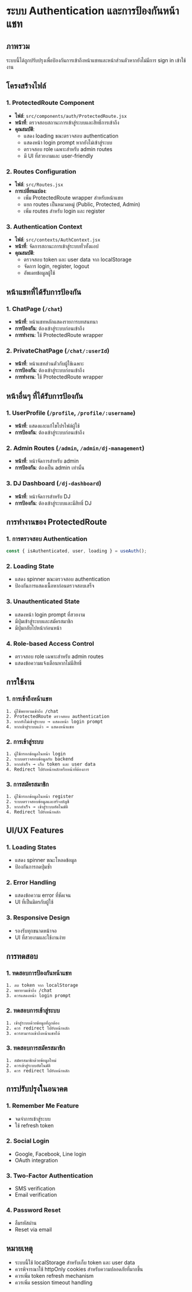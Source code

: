 # ระบบ Authentication และการป้องกันหน้าแชท

## ภาพรวม

ระบบนี้ได้ถูกปรับปรุงเพื่อป้องกันการเข้าถึงหน้าแชทและหน้าส่วนตัวหากยังไม่มีการ sign in เข้าใช้งาน

## โครงสร้างไฟล์

### 1. ProtectedRoute Component
- **ไฟล์**: `src/components/auth/ProtectedRoute.jsx`
- **หน้าที่**: ตรวจสอบสถานะการเข้าสู่ระบบและสิทธิ์การเข้าถึง
- **คุณสมบัติ**:
  - แสดง loading ขณะตรวจสอบ authentication
  - แสดงหน้า login prompt หากยังไม่เข้าสู่ระบบ
  - ตรวจสอบ role เฉพาะสำหรับ admin routes
  - มี UI ที่สวยงามและ user-friendly

### 2. Routes Configuration
- **ไฟล์**: `src/Routes.jsx`
- **การเปลี่ยนแปลง**:
  - เพิ่ม ProtectedRoute wrapper สำหรับหน้าแชท
  - แยก routes เป็นหมวดหมู่ (Public, Protected, Admin)
  - เพิ่ม routes สำหรับ login และ register

### 3. Authentication Context
- **ไฟล์**: `src/contexts/AuthContext.jsx`
- **หน้าที่**: จัดการสถานะการเข้าสู่ระบบทั่วทั้งแอป
- **คุณสมบัติ**:
  - ตรวจสอบ token และ user data จาก localStorage
  - จัดการ login, register, logout
  - อัพเดทข้อมูลผู้ใช้

## หน้าแชทที่ได้รับการป้องกัน

### 1. ChatPage (`/chat`)
- **หน้าที่**: หน้าแชทหลักแสดงรายการบทสนทนา
- **การป้องกัน**: ต้องเข้าสู่ระบบก่อนเข้าถึง
- **การทำงาน**: ใช้ ProtectedRoute wrapper

### 2. PrivateChatPage (`/chat/:userId`)
- **หน้าที่**: หน้าแชทส่วนตัวกับผู้ใช้เฉพาะ
- **การป้องกัน**: ต้องเข้าสู่ระบบก่อนเข้าถึง
- **การทำงาน**: ใช้ ProtectedRoute wrapper

## หน้าอื่นๆ ที่ได้รับการป้องกัน

### 1. UserProfile (`/profile`, `/profile/:username`)
- **หน้าที่**: แสดงและแก้ไขโปรไฟล์ผู้ใช้
- **การป้องกัน**: ต้องเข้าสู่ระบบก่อนเข้าถึง

### 2. Admin Routes (`/admin`, `/admin/dj-management`)
- **หน้าที่**: หน้าจัดการสำหรับ admin
- **การป้องกัน**: ต้องเป็น admin เท่านั้น

### 3. DJ Dashboard (`/dj-dashboard`)
- **หน้าที่**: หน้าจัดการสำหรับ DJ
- **การป้องกัน**: ต้องเข้าสู่ระบบและมีสิทธิ์ DJ

## การทำงานของ ProtectedRoute

### 1. การตรวจสอบ Authentication
```javascript
const { isAuthenticated, user, loading } = useAuth();
```

### 2. Loading State
- แสดง spinner ขณะตรวจสอบ authentication
- ป้องกันการแสดงเนื้อหาก่อนตรวจสอบเสร็จ

### 3. Unauthenticated State
- แสดงหน้า login prompt ที่สวยงาม
- มีปุ่มเข้าสู่ระบบและสมัครสมาชิก
- มีปุ่มกลับไปหน้าก่อนหน้า

### 4. Role-based Access Control
- ตรวจสอบ role เฉพาะสำหรับ admin routes
- แสดงข้อความแจ้งเตือนหากไม่มีสิทธิ์

## การใช้งาน

### 1. การเข้าถึงหน้าแชท
```
1. ผู้ใช้พยายามเข้าถึง /chat
2. ProtectedRoute ตรวจสอบ authentication
3. หากยังไม่เข้าสู่ระบบ → แสดงหน้า login prompt
4. หากเข้าสู่ระบบแล้ว → แสดงหน้าแชท
```

### 2. การเข้าสู่ระบบ
```
1. ผู้ใช้กรอกข้อมูลในหน้า login
2. ระบบตรวจสอบข้อมูลกับ backend
3. หากสำเร็จ → เก็บ token และ user data
4. Redirect ไปยังหน้าหลักหรือหน้าที่ต้องการ
```

### 3. การสมัครสมาชิก
```
1. ผู้ใช้กรอกข้อมูลในหน้า register
2. ระบบตรวจสอบข้อมูลและสร้างบัญชี
3. หากสำเร็จ → เข้าสู่ระบบอัตโนมัติ
4. Redirect ไปยังหน้าหลัก
```

## UI/UX Features

### 1. Loading States
- แสดง spinner ขณะโหลดข้อมูล
- ป้องกันการกดปุ่มซ้ำ

### 2. Error Handling
- แสดงข้อความ error ที่ชัดเจน
- UI ที่เป็นมิตรกับผู้ใช้

### 3. Responsive Design
- รองรับทุกขนาดหน้าจอ
- UI ที่สวยงามและใช้งานง่าย

## การทดสอบ

### 1. ทดสอบการป้องกันหน้าแชท
```
1. ลบ token จาก localStorage
2. พยายามเข้าถึง /chat
3. ควรแสดงหน้า login prompt
```

### 2. ทดสอบการเข้าสู่ระบบ
```
1. เข้าสู่ระบบด้วยข้อมูลที่ถูกต้อง
2. ควร redirect ไปยังหน้าหลัก
3. ควรสามารถเข้าถึงหน้าแชทได้
```

### 3. ทดสอบการสมัครสมาชิก
```
1. สมัครสมาชิกด้วยข้อมูลใหม่
2. ควรเข้าสู่ระบบอัตโนมัติ
3. ควร redirect ไปยังหน้าหลัก
```

## การปรับปรุงในอนาคต

### 1. Remember Me Feature
- จดจำการเข้าสู่ระบบ
- ใช้ refresh token

### 2. Social Login
- Google, Facebook, Line login
- OAuth integration

### 3. Two-Factor Authentication
- SMS verification
- Email verification

### 4. Password Reset
- ลืมรหัสผ่าน
- Reset via email

## หมายเหตุ

- ระบบนี้ใช้ localStorage สำหรับเก็บ token และ user data
- ควรพิจารณาใช้ httpOnly cookies สำหรับความปลอดภัยที่มากขึ้น
- ควรเพิ่ม token refresh mechanism
- ควรเพิ่ม session timeout handling 